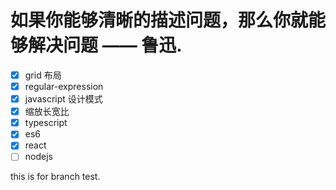 # 如果你能够清晰的描述问题，那么你就能够解决问题 —— 鲁迅.

- [x] grid 布局
- [x] regular-expression
- [x] javascript 设计模式
- [x] 缩放长宽比
- [x] typescript
- [x] es6
- [x] react
- [ ] nodejs

this is for branch test.
